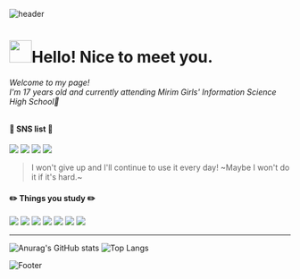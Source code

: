 ![header](https://capsule-render.vercel.app/api?type=waving&color=F44A6A&height=100&section=header&text=&fontSize=50)
<h1><img width="{80%}" src="https://user-images.githubusercontent.com/106311884/190360215-ee502523-2525-4ad7-817d-116cb56b927e.gif" width="40" height="40"/>Hello! Nice to meet you.</h1>

###### Welcome to my page! <br/>I'm 17 years old and currently attending Mirim Girls' Information Science High School🏫

#### 💜 SNS list 💜
<a href="https://www.instagram.com/"><img src="https://img.shields.io/badge/Instagram-E4405F?style=flat-square&logo=Instagram&logoColor=white"/></a>
<a href="https://blog.naver.com/iris_starry_"><img src="https://img.shields.io/badge/Naver-03C75A?style=flat-square&logo=Naver&logoColor=white"/></a>
<a href="https://www.facebook.com/profile.php?id=100032447174060"><img src="https://img.shields.io/badge/Facebook-1877F2?style=flat-square&logo=Facebook&logoColor=white"/></a>
<a href="https://hits.seeyoufarm.com"><img src="https://hits.seeyoufarm.com/api/count/incr/badge.svg?url=https%3A%2F%2Fgithub.com%2Firis-starry&count_bg=%23000000&title_bg=%23000000&icon=github.svg&icon_color=%23E7E7E7&title=github&edge_flat=false"/></a>

> I won't give up and I'll continue to use it every day!
~Maybe I won't do it if it's hard.~

#### ✏️ Things you study ✏️
<img src="https://img.shields.io/badge/C-A8B9CC?style=flat-square&logo=C&logoColor=white"/> <img src="https://img.shields.io/badge/java-FF7800?style=flat-square&logo=openJDK&logoColor=white"/> <img src="https://img.shields.io/badge/JavaScript-F7DF1E?style=flat-square&logo=JavaScript&logoColor=white"/> <img src="https://img.shields.io/badge/HTML5-E34F26?style=flat-square&logo=HTML5&logoColor=white"/> <img src="https://img.shields.io/badge/CSS3-1572B6?style=flat-square&logo=CSS3&logoColor=white"/> <img src="https://img.shields.io/badge/Python-3776AB?style=flat-square&logo=Python&logoColor=white"/> <img src="https://img.shields.io/badge/Unreal Engine-0E1128?style=flat-square&logo=Unreal Engine&logoColor=white"/>

***

![Anurag's GitHub stats](https://github-readme-stats.vercel.app/api?username=iris-starry&show_icons=true&theme=dracula) ![Top Langs](https://github-readme-stats.vercel.app/api/top-langs/?username=iris-starry&show_icons=true&theme=dracula)

![Footer](https://capsule-render.vercel.app/api?type=waving&color=F44A6A&height=100&section=footer)
